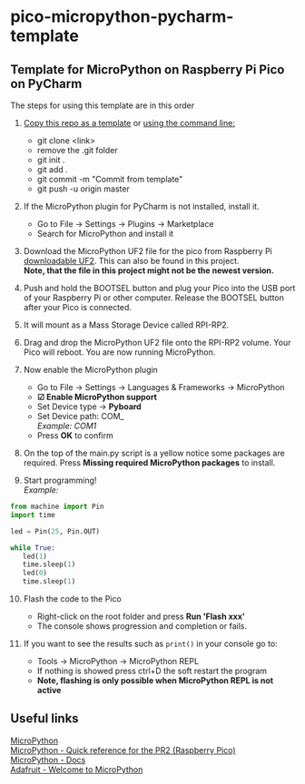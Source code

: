 # pico-micropython-pycharm-template
## Template for MicroPython on Raspberry Pi Pico on PyCharm

The steps for using this template are in this order

1. [Copy this repo as a template](https://docs.github.com/en/repositories/creating-and-managing-repositories/creating-a-repository-from-a-template) or [using the command line:](https://stackoverflow.com/questions/62630485/is-it-possible-to-create-a-new-git-repository-from-a-template-only-using-the-com)
   - git clone \<link> 
   - remove the .git folder
   - git init .
   - git add .
   - git commit -m "Commit from template"
   - git push -u origin master
   

2. If the MicroPython plugin for PyCharm is not installed, install it.
   - Go to File &#8594; Settings &#8594; Plugins &#8594; Marketplace
   - Search for MicroPython and install it


3. Download the MicroPython UF2 file for the pico from Raspberry Pi [downloadable UF2](https://micropython.org/download/rp2-pico/rp2-pico-latest.uf2). This can also be found in this project.<br>
**Note, that the file in this project might not be the newest version.**


4. Push and hold the BOOTSEL button and plug your Pico into the USB port of your Raspberry Pi or other computer. Release the BOOTSEL button after your Pico is connected.


5. It will mount as a Mass Storage Device called RPI-RP2.


6. Drag and drop the MicroPython UF2 file onto the RPI-RP2 volume. Your Pico will reboot. You are now running MicroPython.


7. Now enable the MicroPython plugin
   - Go to File &#8594; Settings &#8594; Languages & Frameworks &#8594; MicroPython
   - **&#9745; Enable MicroPython support**
   - Set Device type &#8594; **Pyboard**
   - Set Device path: COM_<br> 
     _Example: COM1_
   - Press **OK** to confirm


8. On the top of the main.py script is a yellow notice some packages are required. Press **Missing required MicroPython packages** to install.


9. Start programming! <br>
   _Example:_
 ``` python
 from machine import Pin
import time

led = Pin(25, Pin.OUT)

while True:
    led(1)
    time.sleep(1)
    led(0)
    time.sleep(1)
 ```

10. Flash the code to the Pico
    - Right-click on the root folder and press **Run 'Flash xxx'**
    - The console shows progression and completion or fails.


11. If you want to see the results such as ``print()`` in your console go to:
    - Tools &#8594; MicroPython &#8594; MicroPython REPL
    - If nothing is showed press ctrl+D the soft restart the program
    - **Note, flashing is only possible when MicroPython REPL is not active**







## Useful links
[MicroPython](http://www.MicroPython.org/) <br>
[MicroPython - Quick reference for the PR2 (Raspberry Pico)](https://docs.MicroPython.org/en/latest/rp2/quickref.html) <br>
[MicroPython - Docs](https://docs.MicroPython.org/en/latest/index.html) <br>
[Adafruit - Welcome to MicroPython]() <br>
